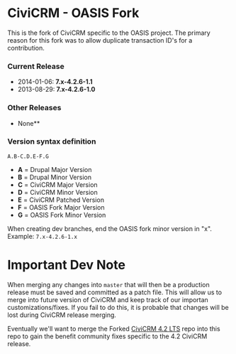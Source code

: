 CiviCRM - OASIS Fork
===================

This is the fork of CiviCRM specific to the OASIS project. The primary reason for this fork was to allow duplicate transaction ID's for a contribution.

### Current Release

*   2014-01-06: **7.x-4.2.6-1.1**
*   2013-08-29: **7.x-4.2.6-1.0**

### Other Releases

*   None**


### Version syntax definition

    A.B-C.D.E-F.G

*   **A** = Drupal Major Version
*   **B** = Drupal Minor Version
*   **C** = CiviCRM Major Version
*   **D** = CiviCRM Minor Version
*   **E** = CiviCRM Patched Version
*   **F** = OASIS Fork Major Version
*   **G** = OASIS Fork Minor Version

When creating dev branches, end the OASIS fork minor version in "x".
Example: `7.x-4.2.6-1.x`

Important Dev Note
======================
When merging any changes into `master` that will then be a production release must be saved and committed as a patch file. This will allow us to merge into future version of CiviCRM and keep track of our importan customizations/fixes. If you fail to do this, it is probable that changes will be lost during CiviCRM release merging.

Eventually we'll want to merge the Forked [CiviCRM 4.2 LTS](https://github.com/CiviCRM42/civicrm42-core) repo into this repo to gain the benefit community fixes specific to the 4.2 CiviCRM release.
